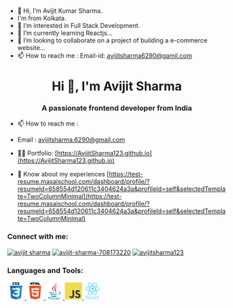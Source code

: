 - 👋 Hi, I’m Avijit Kumar Sharma.
- I'm from Kolkata.
- 👀 I’m interested in Full Stack Development.
- 🌱 I’m currently learning Reactjs...
- 💞️ I’m looking to collaborate on a project of building a e-commerce website...
- 📫 How to reach me : Email-id: avijitsharma6290@gamil.com

<!---
AvijitSharma123/AvijitSharma123 is a ✨ special ✨ repository because its `README.md` (this file) appears on your GitHub profile.
You can click the Preview link to take a look at your changes.
--->

<h1 align="center">Hi 👋, I'm Avijit Sharma</h1>
<h3 align="center">A passionate frontend developer from India</h3>


- 📫 How to reach me :
- Email : avijitsharma.6290@gmail.com
- 👨‍💻 Portfolio: [https://AvijitSharma123.github.io](https://AvijitSharma123.github.io)

- 📄 Know about my experiences [https://test-resume.masaischool.com/dashboard/profile/?resumeId=658554d120611c3404624a3a&profileId=self&selectedTemplate=TwoColumnMinimal](https://test-resume.masaischool.com/dashboard/profile/?resumeId=658554d120611c3404624a3a&profileId=self&selectedTemplate=TwoColumnMinimal)

<h3 align="left">Connect with me:</h3>
<p align="left">
<a href="https://codepen.io/avijit sharma" target="blank"><img align="center" src="https://raw.githubusercontent.com/rahuldkjain/github-profile-readme-generator/master/src/images/icons/Social/codepen.svg" alt="avijit sharma" height="30" width="40" /></a>
<a href="https://linkedin.com/in/avijit-sharma-708173220" target="blank"><img align="center" src="https://raw.githubusercontent.com/rahuldkjain/github-profile-readme-generator/master/src/images/icons/Social/linked-in-alt.svg" alt="avijit-sharma-708173220" height="30" width="40" /></a>
<a href="https://codesandbox.com/avijitsharma123" target="blank"><img align="center" src="https://raw.githubusercontent.com/rahuldkjain/github-profile-readme-generator/master/src/images/icons/Social/codesandbox.svg" alt="avijitsharma123" height="30" width="40" /></a>
</p>

<h3 align="left">Languages and Tools:</h3>
<p align="left"> <a href="https://www.w3schools.com/css/" target="_blank" rel="noreferrer"> <img src="https://raw.githubusercontent.com/devicons/devicon/master/icons/css3/css3-original-wordmark.svg" alt="css3" width="40" height="40"/> </a> <a href="https://www.w3.org/html/" target="_blank" rel="noreferrer"> <img src="https://raw.githubusercontent.com/devicons/devicon/master/icons/html5/html5-original-wordmark.svg" alt="html5" width="40" height="40"/> </a> <a href="https://www.java.com" target="_blank" rel="noreferrer"> <img src="https://raw.githubusercontent.com/devicons/devicon/master/icons/java/java-original.svg" alt="java" width="40" height="40"/> </a> <a href="https://developer.mozilla.org/en-US/docs/Web/JavaScript" target="_blank" rel="noreferrer"> <img src="https://raw.githubusercontent.com/devicons/devicon/master/icons/javascript/javascript-original.svg" alt="javascript" width="40" height="40"/> </a> <a href="https://reactjs.org/" target="_blank" rel="noreferrer"> <img src="https://raw.githubusercontent.com/devicons/devicon/master/icons/react/react-original-wordmark.svg" alt="react" width="40" height="40"/> </a> </p>
